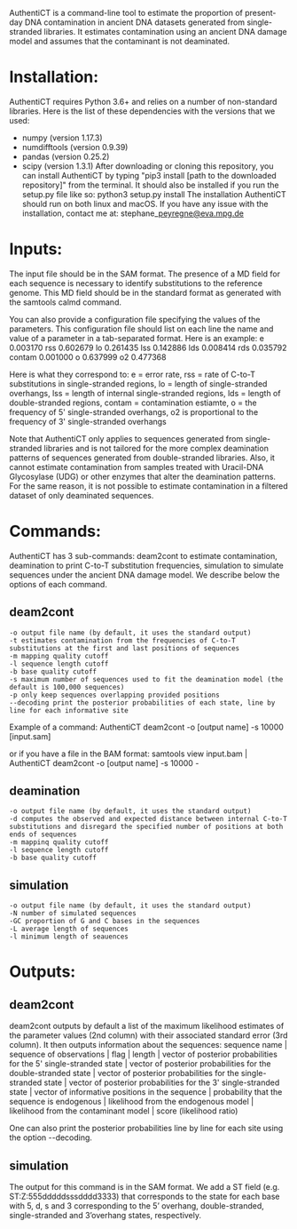 AuthentiCT is a command-line tool to estimate the proportion of present-day DNA contamination in ancient DNA datasets generated from single-stranded libraries.
It estimates contamination using an ancient DNA damage model and assumes that the contaminant is not deaminated.

Installation:
=============
AuthentiCT requires Python 3.6+ and relies on a number of non-standard libraries. Here is the list of these dependencies with the versions that we used:
- numpy (version 1.17.3)
- numdifftools (version 0.9.39)
- pandas (version 0.25.2)
- scipy (version 1.3.1)
After downloading or cloning this repository, you can install AuthentiCT by typing "pip3 install [path to the downloaded repository]" from the terminal. It should also be installed if you run the setup.py file like so: python3 setup.py install
The installation AuthentiCT should run on both linux and macOS. If you have any issue with the installation, contact me at: stephane\_peyregne@eva.mpg.de

Inputs:
=======
The input file should be in the SAM format. The presence of a MD field for each sequence is necessary to identify substitutions to the reference genome. This MD field should be in the standard format as generated with the samtools calmd command.

You can also provide a configuration file specifying the values of the parameters. This configuration file should list on each line the name and value of a parameter in a tab-separated format. Here is an example:
e	0.003170
rss	0.602679
lo	0.261435
lss	0.142886
lds	0.008414
rds	0.035792
contam	0.001000
o	0.637999
o2	0.477368

Here is what they correspond to: e = error rate, rss = rate of C-to-T substitutions in single-stranded regions, lo = length of single-stranded overhangs, lss = length of internal single-stranded regions, lds = length of double-stranded regions, contam = contamination estiamte, o = the frequency of 5' single-stranded overhangs, o2 is proportional to the frequency of 3' single-stranded overhangs

Note that AuthentiCT only applies to sequences generated from single-stranded libraries and is not tailored for the more complex deamination patterns of sequences generated from double-stranded libraries. Also, it cannot estimate contamination from samples treated with Uracil-DNA Glycosylase (UDG) or other enzymes that alter the deamination patterns. For the same reason, it is not possible to estimate contamination in a filtered dataset of only deaminated sequences.

Commands:
=========
AuthentiCT has 3 sub-commands: deam2cont to estimate contamination, deamination to print C-to-T substitution frequencies, simulation to simulate sequences under the ancient DNA damage model. We describe below the options of each command.

deam2cont
---------
	-o output file name (by default, it uses the standard output)
	-t estimates contamination from the frequencies of C-to-T substitutions at the first and last positions of sequences
	-m mapping quality cutoff
	-l sequence length cutoff
	-b base quality cutoff
	-s maximum number of sequences used to fit the deamination model (the default is 100,000 sequences)
	-p only keep sequences overlapping provided positions
	--decoding print the posterior probabilities of each state, line by line for each informative site

Example of a command:
AuthentiCT deam2cont -o [output name] -s 10000 [input.sam]

or if you have a file in the BAM format:
samtools view input.bam \| AuthentiCT deam2cont -o [output name] -s 10000 -

deamination
-----------
	-o output file name (by default, it uses the standard output)
	-d computes the observed and expected distance between internal C-to-T substitutions and disregard the specified number of positions at both ends of sequences
	-m mappinq quality cutoff
	-l sequence length cutoff
	-b base quality cutoff

simulation
----------
	-o output file name (by default, it uses the standard output)
	-N number of simulated sequences
	-GC proportion of G and C bases in the sequences
	-L average length of sequences
	-l minimum length of seauences

Outputs:
========

deam2cont
---------
deam2cont outputs by default a list of the maximum likelihood estimates of the parameter values (2nd column) with their associated standard error (3rd column). 
It then outputs information about the sequences:
sequence name | sequence of observations | flag | length | vector of posterior probabilities for the 5' single-stranded state | vector of posterior probabilities for the double-stranded state | vector of posterior probabilities for the single-stranded state | vector of posterior probabilities for the 3' single-stranded state | vector of informative positions in the sequence | probability that the sequence is endogenous | likelihood from the endogenous model | likelihood from the contaminant model | score (likelihood ratio)

One can also print the posterior probabilities line by line for each site using the option --decoding.

simulation
----------
The output for this command is in the SAM format. We add a ST field (e.g. ST:Z:555dddddsssdddd3333) that corresponds to the state for each base with 5, d, s and 3 corresponding to the 5’ overhang, double-stranded, single-stranded and 3’overhang states, respectively.


